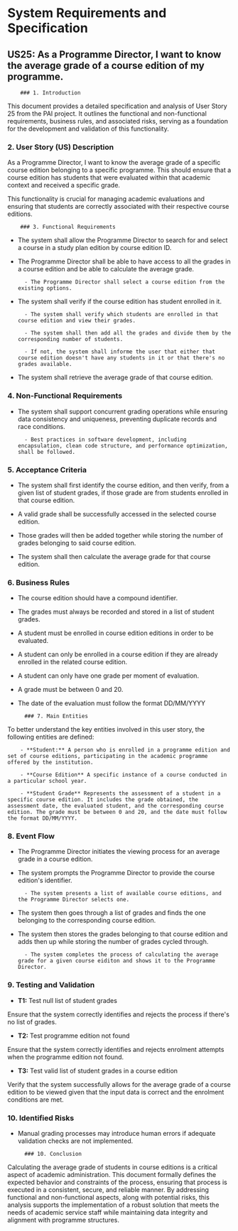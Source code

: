 # System Requirements and Specification



## US25: As a Programme Director, I want to know the average grade of a course edition of my programme.



        ### 1. Introduction

This document provides a detailed specification and analysis of User Story 25 from the PAI project. It outlines the functional and
non-functional requirements, business rules, and associated risks, serving as a foundation for the development and validation of this
functionality.


### 2. User Story (US) Description

As a Programme Director, I want to know the average grade of a specific course edition belonging to a specific programme.
This should ensure that a course edition has students that were evaluated within that academic context and received a specific grade.

This functionality is crucial for managing academic evaluations and ensuring that students are correctly associated with their respective
course editions.



        ### 3. Functional Requirements

- The system shall allow the Programme Director to search for and select a course in a study plan edition by course edition ID.

- The Programme Director shall be able to have access to all the grades in a course edition and be able to calculate the average grade.

        - The Programme Director shall select a course edition from the existing options.

- The system shall verify if the course edition has student enrolled in it.

        - The system shall verify which students are enrolled in that course edition and view their grades.

        - The system shall then add all the grades and divide them by the corresponding number of students.

        - If not, the system shall informe the user that either that course edition doesn't have any students in it or that there's no grades available.

- The system shall retrieve the average grade of that course edition.



### 4. Non-Functional Requirements

- The system shall support concurrent grading operations while ensuring data consistency and uniqueness, preventing duplicate
records and race conditions.

        - Best practices in software development, including encapsulation, clean code structure, and performance optimization, shall be followed.


### 5. Acceptance Criteria

- The system shall first identify the course edition, and then verify, from a given list of student grades, if those grade are from students enrolled in that course edition.

- A valid grade shall be successfully accessed in the selected course edition.

- Those grades will then be added together while storing the number of grades belonging to said course edition.

- The system shall then calculate the average grade for that course edition.



### 6. Business Rules

- The course edition should have a compound identifier.

- The grades must always be recorded and stored in a list of student grades.

- A student must be enrolled in course edition editions in order to be evaluated.

- A student can only be enrolled in a course edition if they are already enrolled in the related course edition.

- A student can only have one grade per moment of evaluation.

- A grade must be between 0 and 20.

- The date of the evaluation must follow the format DD/MM/YYYY

        ### 7. Main Entities

To better understand the key entities involved in this user story, the following entities are defined:

        - **Student:** A person who is enrolled in a programme edition and set of course editions, participating in the academic programme offered by the institution.

        - **Course Edition** A specific instance of a course conducted in a particular school year.       

        - **Student Grade** Represents the assessment of a student in a specific course edition. It includes the grade obtained, the assessment date, the evaluated student, and the corresponding course edition. The grade must be between 0 and 20, and the date must follow the format DD/MM/YYYY.


### 8. Event Flow

- The Programme Director initiates the viewing process for an average grade in a course edition.

- The system prompts the Programme Director to provide the course edition's identifier.

        - The system presents a list of available course editions, and the Programme Director selects one.

- The system then goes through a list of grades and finds the one belonging to the corresponding course edition.

- The system then stores the grades belonging to that course edition and adds then up while storing the number of grades cycled through.

        - The system completes the process of calculating the average grade for a given course eiditon and shows it to the Programme Director.



### 9. Testing and Validation


- **T1:** Test null list of student grades

Ensure that the system correctly identifies and rejects the process if there's no list of grades.


- **T2:** Test programme edition not found

Ensure that the system correctly identifies and rejects enrolment attempts when the programme edition not found.


- **T3:** Test valid list of student grades in a course edition

Verify that the system successfully allows for the average grade of a course edition to be viewed given that the
input data is correct and the enrolment conditions are met.


### 10. Identified Risks

- Manual grading processes may introduce human errors if adequate validation checks are not implemented.



        ### 10. Conclusion

Calculating the average grade of students in course editions is a critical aspect of academic administration.
This document formally defines the expected behavior and constraints of the process, ensuring that process is executed in
        a consistent, secure, and reliable manner. By addressing functional and non-functional aspects, along with potential risks,
        this analysis supports the implementation of a robust solution that meets the needs of academic service staff while maintaining
data integrity and alignment with programme structures.